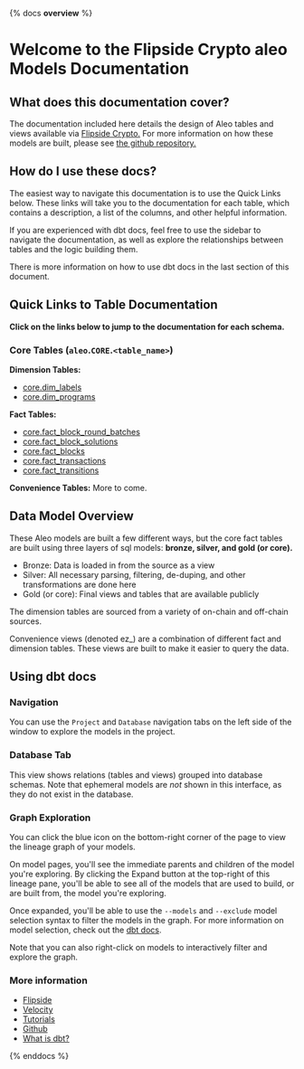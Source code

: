 {% docs __overview__ %}

# Welcome to the Flipside Crypto aleo Models Documentation

## **What does this documentation cover?**
The documentation included here details the design of Aleo tables and views available via [Flipside Crypto.](https://flipsidecrypto.xyz/) For more information on how these models are built, please see [the github repository.](https://github.com/flipsideCrypto/aleo-models/)

## **How do I use these docs?**
The easiest way to navigate this documentation is to use the Quick Links below. These links will take you to the documentation for each table, which contains a description, a list of the columns, and other helpful information.

If you are experienced with dbt docs, feel free to use the sidebar to navigate the documentation, as well as explore the relationships between tables and the logic building them.

There is more information on how to use dbt docs in the last section of this document.

## **Quick Links to Table Documentation**

**Click on the links below to jump to the documentation for each schema.**

### Core Tables (`aleo`.`CORE`.`<table_name>`)

**Dimension Tables:**
- [core.dim_labels](https://flipsidecrypto.github.io/aleo-models/#!/model/model.aleo_models.core__dim_labels)
- [core.dim_programs](https://flipsidecrypto.github.io/aleo-models/#!/model/model.aleo_models.core__dim_programs)

**Fact Tables:**
- [core.fact_block_round_batches](https://flipsidecrypto.github.io/aleo-models/#!/model/model.aleo_models.core__fact_block_round_batches)
- [core.fact_block_solutions](https://flipsidecrypto.github.io/aleo-models/#!/model/model.aleo_models.core__fact_block_solutions)
- [core.fact_blocks](https://flipsidecrypto.github.io/aleo-models/#!/model/model.aleo_models.core__fact_blocks)
- [core.fact_transactions](https://flipsidecrypto.github.io/aleo-models/#!/model/model.aleo_models.core__fact_transactions)
- [core.fact_transitions](https://flipsidecrypto.github.io/aleo-models/#!/model/model.aleo_models.core__fact_transitions)

**Convenience Tables:**
More to come.



## **Data Model Overview**

These Aleo models are built a few different ways, but the core fact tables are built using three layers of sql models: **bronze, silver, and gold (or core).**

- Bronze: Data is loaded in from the source as a view
- Silver: All necessary parsing, filtering, de-duping, and other transformations are done here
- Gold (or core): Final views and tables that are available publicly

The dimension tables are sourced from a variety of on-chain and off-chain sources.

Convenience views (denoted ez_) are a combination of different fact and dimension tables. These views are built to make it easier to query the data.

## **Using dbt docs**
### Navigation

You can use the ```Project``` and ```Database``` navigation tabs on the left side of the window to explore the models in the project.

### Database Tab

This view shows relations (tables and views) grouped into database schemas. Note that ephemeral models are *not* shown in this interface, as they do not exist in the database.

### Graph Exploration

You can click the blue icon on the bottom-right corner of the page to view the lineage graph of your models.

On model pages, you'll see the immediate parents and children of the model you're exploring. By clicking the Expand button at the top-right of this lineage pane, you'll be able to see all of the models that are used to build, or are built from, the model you're exploring.

Once expanded, you'll be able to use the ```--models``` and ```--exclude``` model selection syntax to filter the models in the graph. For more information on model selection, check out the [dbt docs](https://docs.getdbt.com/docs/model-selection-syntax).

Note that you can also right-click on models to interactively filter and explore the graph.


### **More information**
- [Flipside](https://flipsidecrypto.xyz/)
- [Velocity](https://app.flipsidecrypto.com/velocity?nav=Discover)
- [Tutorials](https://docs.flipsidecrypto.com/our-data/tutorials)
- [Github](https://github.com/FlipsideCrypto/aleo-models)
- [What is dbt?](https://docs.getdbt.com/docs/introduction)

{% enddocs %}